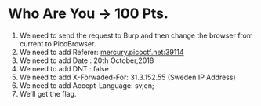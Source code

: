 # Who Are You → 100 Pts.

1. We need to send the request to Burp and then change the browser from current to PicoBrowser.
2. We need to add Referer: [mercury.picoctf.net:39114](http://mercury.picoctf.net:39114/)
3. We need to add Date : 20th October,2018
4. We need to add DNT : false
5. We need to add X-Forwaded-For: 31.3.152.55 (Sweden IP Address)
6. We need to add Accept-Language: sv,en;
7. We'll get the flag.
